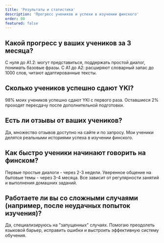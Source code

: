 ```yaml
---
title: 'Результаты и статистика'
description: 'Прогресс учеников и успехи в изучении финского'
order: 80
featured: false
---
```


## Какой прогресс у ваших учеников за 3 месяца?

С нуля до А1.2: могут представиться, поддержать простой диалог, понимать базовые фразы. С А1 до А2: расширяют словарный запас до 1000 слов, читают адаптированные тексты.

## Сколько учеников успешно сдают YKI?

98% моих учеников успешно сдают YKI с первого раза. Оставшиеся 2% проходят пересдачу после дополнительной подготовки.

## Есть ли отзывы от ваших учеников?

Да, множество отзывов доступно на сайте и по запросу. Мои ученики делятся реальными историями успеха в изучении финского.

## Как быстро ученики начинают говорить на финском?

Первые простые диалоги - через 2-3 недели. Уверенное общение на бытовые темы - через 3-4 месяца. Все зависит от регулярности занятий и выполнения домашних заданий.

## Работаете ли вы со сложными случаями (например, после неудачных попыток изучения)?

Да, специализируюсь на "запущенных" случаях. Помогаю преодолеть языковой барьер, исправить ошибки и выстроить эффективную систему обучения.
